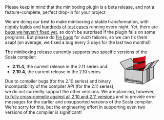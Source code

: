 
<!-- start here -->
<p>
<div class="paper">
  <p>Please keep in mind that the miniboxing plugin is a beta release, and not a feature-complete, perfect drop-in for your project.</p>
  <p>We are doing our best to make miniboxing a stable transformation, with <a href="https://travis-ci.org/miniboxing/miniboxing-plugin" target="_blank">nightly</a> <a href="https://travis-ci.org/miniboxing/miniboxing-example" target="_blank">builds</a> and <a href="https://github.com/miniboxing/miniboxing-plugin/tree/wip/tests/correctness/resources/miniboxing/tests/compile" target="_blank">hundreds of test cases</a> running every night. Yet, there are <a href="https://github.com/miniboxing/miniboxing-plugin/issues?state=open" target="_blank">bugs we haven&#39;t fixed yet</a>, so don&#39;t be surprised if the plugin fails on some programs. But please do <a href="/issues.html" target="_blank">file bugs</a> for such failures, so we can fix them asap! (on average, we fixed a bug every 3 days for the last two months!)</p>
  <p>The miniboxing release currently supports two specific versions of the Scala compiler:
  <img src="/images/mbox.png" alt="paper" height="100px" align="right"/>
  <ul>
    <li><b>2.11.4</b>, the current release in the 2.11 series and</li>
    <li><b>2.10.4</b>, the current release in the 2.10 series</li>
  </ul></p>
  <p>Due to compiler bugs (for the 2.10 series) and binary incompatibility of the compiler API (for the 2.11 series), we do not currently support the other versions. We are planning, however, <a href="https://github.com/miniboxing/miniboxing-plugin/issues/140" target="_blank">to fully cross-compile against all 2.10 and 2.11 versions</a> and to provide error messages for the earlier and unsupported versions of the Scala compiler. We&#39;re sorry for this, but the engineering effort in supporting even two versions of the compiler is significant!</p>
</div>
</p>

